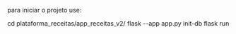 para iniciar o projeto use:

cd plataforma_receitas/app_receitas_v2/
 flask --app app.py init-db
 flask run
